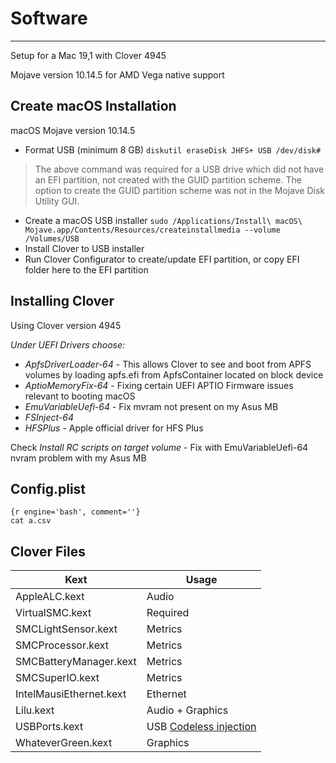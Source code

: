 # Software

---
Setup for a Mac 19,1 with Clover 4945

Mojave version 10.14.5 for AMD Vega native support

## Create macOS Installation

macOS Mojave version 10.14.5
* Format USB (minimum 8 GB) `diskutil eraseDisk JHFS+ USB /dev/disk#`
> The above command was required for a USB drive which did not have an EFI partition, not created with the GUID partition scheme. The option to create the GUID partition scheme was not in the Mojave Disk Utility GUI.
* Create a macOS USB installer `sudo /Applications/Install\ macOS\ Mojave.app/Contents/Resources/createinstallmedia --volume /Volumes/USB`
* Install Clover to USB installer
* Run Clover Configurator to create/update EFI partition, or copy EFI folder here to the EFI partition

## Installing Clover

Using Clover version 4945

_Under UEFI Drivers choose:_
* _ApfsDriverLoader-64_ - This allows Clover to see and boot from APFS volumes by loading apfs.efi from ApfsContainer located on block device
* _AptioMemoryFix-64_ - Fixing certain UEFI APTIO Firmware issues relevant to booting macOS
* _EmuVariableUefi-64_ - Fix mvram not present on my Asus MB
* _FSInject-64_ 
* _HFSPlus_ - Apple official driver for HFS Plus

Check _Install RC scripts on target volume_ - Fix with EmuVariableUefi-64 nvram problem with my Asus MB

## Config.plist

```markup
{r engine='bash', comment=''}
cat a.csv
```

## Clover Files

Kext | Usage
--- | ---
AppleALC.kext | Audio
VirtualSMC.kext | Required
SMCLightSensor.kext | Metrics
SMCProcessor.kext | Metrics
SMCBatteryManager.kext | Metrics
SMCSuperIO.kext | Metrics
IntelMausiEthernet.kext | Ethernet
Lilu.kext | Audio + Graphics
USBPorts.kext | USB [Codeless injection](https://developer.apple.com/library/archive/documentation/Darwin/Conceptual/KEXTConcept/KEXTConceptAnatomy/kext_anatomy.html)
WhateverGreen.kext | Graphics
